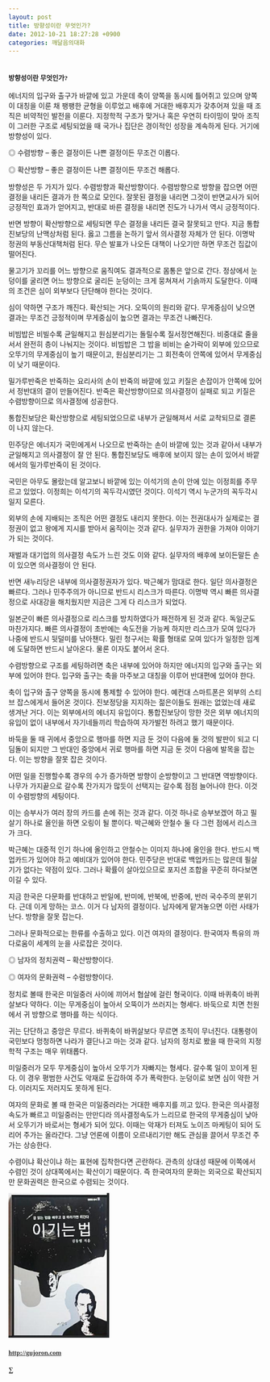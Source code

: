 ```yaml
---
layout: post
title: 방향성이란 무엇인가?
date: 2012-10-21 18:27:28 +0900
categories: 깨달음의대화
---
```

  
<b style="font-family: 바탕; font-size: 13px; line-height: 21px; text-align: justify; "><br />방향성이란 무엇인가?</b>

<p style="font-family: 바탕; font-size: 13px; font-weight: normal; line-height: 21px; text-align: justify; ">
</p>에너지의 입구와 출구가 바깥에 있고 가운데 축이 양쪽을 동시에 틀어쥐고 있으며 양쪽이 대칭을 이룬 채 팽팽한 균형을 이루었고 배후에 거대한 배후지가 갖추어져 있을 때 조직은 비약적인 발전을 이룬다. 지정학적 구조가 맞거나 혹은 우연히 타이밍이 맞아 조직이 그러한 구조로 세팅되었을 때 국가나 집단은 경이적인 성장을 계속하게 된다. 거기에 방향성이 있다.

<p style="font-family: 바탕; font-size: 13px; font-weight: normal; line-height: 21px; text-align: justify; ">
</p>◎ 수렴방향 – 좋은 결정이든 나쁜 결정이든 무조건 이롭다.

  
◎ 확산방향 – 좋은 결정이든 나쁜 결정이든 무조건 해롭다.

<p style="font-family: 바탕; font-size: 13px; font-weight: normal; line-height: 21px; text-align: justify; ">
</p>방향성은 두 가지가 있다. 수렴방향과 확산방향이다. 수렴방향으로 방향을 잡으면 어떤 결정을 내리든 결과가 한 쪽으로 모인다. 잘못된 결정을 내리면 그것이 반면교사가 되어 긍정적인 효과가 얻어지고, 반대로 바른 결정을 내리면 진도가 나가서 역시 긍정적이다.

<p style="font-family: 바탕; font-size: 13px; font-weight: normal; line-height: 21px; text-align: justify; ">
</p>반면 방향이 확산방향으로 세팅되면 무슨 결정을 내리든 결국 잘못되고 만다. 지금 통합진보당의 난맥상처럼 된다. 옳고 그름을 논하기 앞서 의사결정 자체가 안 된다. 이명박 정권의 부동산대책처럼 된다. 무슨 발표가 나오든 대책이 나오기만 하면 무조건 집값이 떨어진다.

<p style="font-family: 바탕; font-size: 13px; font-weight: normal; line-height: 21px; text-align: justify; ">
</p>물고기가 꼬리를 어느 방향으로 움직여도 결과적으로 몸통은 앞으로 간다. 정상에서 눈덩이를 굴리면 어느 방향으로 굴리든 눈덩이는 크게 뭉쳐져서 기슭까지 도달한다. 이때의 조건은 심이 외부보다 단단해야 한다는 것이다.

<p style="font-family: 바탕; font-size: 13px; font-weight: normal; line-height: 21px; text-align: justify; ">
</p>심이 약하면 구조가 깨진다. 확산되는 거다. 오뚝이의 원리와 같다. 무게중심이 낮으면 결과는 무조건 긍정적이며 무게중심이 높으면 결과는 무조건 나빠진다.

<p style="font-family: 바탕; font-size: 13px; font-weight: normal; line-height: 21px; text-align: justify; ">
</p>비빔밥은 비빌수록 균일해지고 원심분리기는 돌릴수록 질서정연해진다. 비중대로 줄을 서서 완전히 층이 나눠지는 것이다. 비빔밥은 그 밥을 비비는 숟가락이 외부에 있으므로 오뚜기의 무게중심이 높기 때문이고, 원심분리기는 그 회전축이 안쪽에 있어서 무게중심이 낮기 때문이다.

<p style="font-family: 바탕; font-size: 13px; font-weight: normal; line-height: 21px; text-align: justify; ">
</p>밀가루반죽은 반죽하는 요리사의 손이 반죽의 바깥에 있고 키질은 손잡이가 안쪽에 있어서 정반대의 결이 만들어진다. 반죽은 확산방향이므로 의사결정이 실패로 되고 키질은 수렴방향이므로 의사결정에 성공한다.

<p style="font-family: 바탕; font-size: 13px; font-weight: normal; line-height: 21px; text-align: justify; ">
</p>통합진보당은 확산방향으로 세팅되었으므로 내부가 균일해져서 서로 교착되므로 결론이 나지 않는다.

<p style="font-family: 바탕; font-size: 13px; font-weight: normal; line-height: 21px; text-align: justify; ">
</p>민주당은 에너지가 국민에게서 나오므로 반죽하는 손이 바깥에 있는 것과 같아서 내부가 균일해지고 의사결정이 잘 안 된다. 통합진보당도 배후에 보이지 않는 손이 있어서 바깥에서의 밀가루반죽이 된 것이다.

<p style="font-family: 바탕; font-size: 13px; font-weight: normal; line-height: 21px; text-align: justify; ">
</p>국민은 아무도 몰랐는데 알고보니 바깥에 있는 이석기의 손이 안에 있는 이정희를 주무르고 있었다. 이정희는 이석기의 꼭두각시였던 것이다. 이석기 역시 누군가의 꼭두각시일지 모른다.

<p style="font-family: 바탕; font-size: 13px; font-weight: normal; line-height: 21px; text-align: justify; ">
</p>외부의 손에 지배되는 조직은 어떤 결정도 내리지 못한다. 이는 전권대사가 실제로는 결정권이 없고 왕에게 지시를 받아서 움직이는 것과 같다. 실무자가 권한을 가져야 이야기가 되는 것이다.

<p style="font-family: 바탕; font-size: 13px; font-weight: normal; line-height: 21px; text-align: justify; ">
</p>재벌과 대기업의 의사결정 속도가 느린 것도 이와 같다. 실무자의 배후에 보이든말든 손이 있으면 의사결정이 안 된다.

<p style="font-family: 바탕; font-size: 13px; font-weight: normal; line-height: 21px; text-align: justify; ">
</p>반면 새누리당은 내부에 의사결정권자가 있다. 박근혜가 맘대로 한다. 일단 의사결정은 빠르다. 그러나 민주주의가 아니므로 반드시 리스크가 따른다. 이명박 역시 빠른 의사결정으로 사대강을 해치웠지만 지금은 그게 다 리스크가 되었다.

<p style="font-family: 바탕; font-size: 13px; font-weight: normal; line-height: 21px; text-align: justify; ">
</p>일본군이 빠른 의사결정으로 리스크를 방치하였다가 패전하게 된 것과 같다. 독일군도 마찬가지다. 빠른 의사결정이 초반에는 속도전을 가능케 하지만 리스크가 모여 있다가 나중에 반드시 뒷덜미를 낚아챈다. 밀린 청구서는 확률 형태로 모여 있다가 일정한 임계에 도달하면 반드시 날아온다. 물론 이자도 붙어서 온다.

<p style="font-family: 바탕; font-size: 13px; font-weight: normal; line-height: 21px; text-align: justify; ">
</p>수렴방향으로 구조를 세팅하려면 축은 내부에 있어야 하지만 에너지의 입구와 출구는 외부에 있어야 한다. 입구와 출구는 축을 마주보고 대칭을 이루어 반대편에 있어야 한다.

<p style="font-family: 바탕; font-size: 13px; font-weight: normal; line-height: 21px; text-align: justify; ">
</p>축이 입구와 출구 양쪽을 동시에 통제할 수 있어야 한다. 예컨대 스마트폰은 외부의 스티브 잡스에게서 들어온 것이다. 진보정당을 지지하는 젊은이들도 원래는 없었는데 새로 생겨난 거다. 이는 외부에서의 에너지 유입이다. 통합진보당이 망한 것은 외부 에너지의 유입이 없이 내부에서 자기네들끼리 학습하여 자가발전 하려고 했기 때문이다.

<p style="font-family: 바탕; font-size: 13px; font-weight: normal; line-height: 21px; text-align: justify; ">
</p>바둑을 둘 때 귀에서 중앙으로 행마를 하면 지금 둔 것이 다음에 둘 것의 발판이 되고 디딤돌이 되지만 그 반대인 중앙에서 귀로 행마를 하면 지금 둔 것이 다음에 발목을 잡는다. 이는 방향을 잘못 잡은 것이다.

<p style="font-family: 바탕; font-size: 13px; font-weight: normal; line-height: 21px; text-align: justify; ">
</p>어떤 일을 진행할수록 경우의 수가 증가하면 방향이 순방향이고 그 반대면 역방향이다. 나무가 가지끝으로 갈수록 잔가지가 많듯이 선택지는 갈수록 점점 늘어나야 한다. 이것이 수렴방향의 세팅이다.

<p style="font-family: 바탕; font-size: 13px; font-weight: normal; line-height: 21px; text-align: justify; ">
</p>이는 승부사가 여러 장의 카드를 손에 쥐는 것과 같다. 이것 하나로 승부보겠어 하고 필살기 하나로 올인을 하면 오링이 될 뿐이다. 박근혜와 안철수 둘 다 그런 점에서 리스크가 크다.

<p style="font-family: 바탕; font-size: 13px; font-weight: normal; line-height: 21px; text-align: justify; ">
</p>박근혜는 대중적 인기 하나에 올인하고 안철수는 이미지 하나에 올인을 한다. 반드시 백업카드가 있어야 하고 예비대가 있어야 한다. 민주당은 반대로 백업카드는 많은데 필살기가 없다는 약점이 있다. 그러나 확률이 살아있으므로 포지션 조합을 꾸준히 하다보면 이길 수 있다.

<p style="font-family: 바탕; font-size: 13px; font-weight: normal; line-height: 21px; text-align: justify; ">
</p>지금 한국은 다문화를 반대하고 반일에, 반미에, 반북에, 반중에, 반러 국수주의 분위기다. 근데 이게 망하는 코스. 이거 다 남자의 결정이다. 남자에게 맡겨놓으면 이런 사태가 난다. 방향을 잘못 잡는다.

<p style="font-family: 바탕; font-size: 13px; font-weight: normal; line-height: 21px; text-align: justify; ">
</p>그러나 문화적으로는 한류를 수출하고 있다. 이건 여자의 결정이다. 한국여자 특유의 까다로움이 세계의 눈을 사로잡은 것이다.

<p style="font-family: 바탕; font-size: 13px; font-weight: normal; line-height: 21px; text-align: justify; ">
</p>◎ 남자의 정치권력 – 확산방향이다.

  
◎ 여자의 문화권력 – 수렴방향이다.

<p style="font-family: 바탕; font-size: 13px; font-weight: normal; line-height: 21px; text-align: justify; ">
</p>정치로 볼때 한국은 미일중러 사이에 끼어서 협살에 걸린 형국이다. 이때 바퀴축이 바퀴살보다 약하다. 이는 무게중심이 높아서 오뚝이가 쓰러지는 형세다. 바둑으로 치면 천원에서 귀 방향으로 행마를 하는 식이다.

<p style="font-family: 바탕; font-size: 13px; font-weight: normal; line-height: 21px; text-align: justify; ">
</p>귀는 단단하고 중앙은 무르다. 바퀴축이 바퀴살보다 무르면 조직이 무너진다. 대통령이 국민보다 멍청하면 나라가 결단나고 마는 것과 같다. 남자의 정치로 봤을 때 한국의 지정학적 구조는 매우 위태롭다.

<p style="font-family: 바탕; font-size: 13px; font-weight: normal; line-height: 21px; text-align: justify; ">
</p>미일중러가 모두 무게중심이 높아서 오뚜기가 자빠지는 형세다. 갈수록 일이 꼬이게 된다. 이 경우 평범한 사건도 악재로 둔갑하여 주가 폭락한다. 눈덩이로 보면 심이 약한 거다. 이러지도 저러지도 못하게 된다.

<p style="font-family: 바탕; font-size: 13px; font-weight: normal; line-height: 21px; text-align: justify; ">
</p>여자의 문화로 볼 때 한국은 미일중러라는 거대한 배후지를 끼고 있다. 한국은 의사결정속도가 빠르고 미일중러는 만만디라 의사결정속도가 느리므로 한국의 무게중심이 낮아서 오뚜기가 바로서는 형세가 되어 있다. 이때는 악재가 터져도 노이즈 마케팅이 되어 도리어 주가는 올라간다. 그냥 언론에 이름이 오르내리기만 해도 관심을 끌어서 무조건 주가는 상승한다.

<p style="font-family: 바탕; font-size: 13px; font-weight: normal; line-height: 21px; text-align: justify; ">
</p>수렴이냐 확산이냐 하는 표현에 집착한다면 곤란하다. 관측의 상대성 때문에 이쪽에서 수렴인 것이 상대쪽에서는 확산이기 때문이다. 즉 한국여자의 문화는 외국으로 확산되지만 문화권력은 한국으로 수렴되는 것이다.

<p style="font-family: 바탕; font-size: 13px; font-weight: normal; line-height: 21px; text-align: justify; ">
</p>

<p style="font-family: 바탕; font-size: 13px; font-weight: normal; line-height: 21px; text-align: justify; ">
</p>

<p style="font-family: 바탕; font-size: 13px; font-weight: normal; line-height: 21px; text-align: justify; ">
</p>

<p style="font-family: 바탕; font-size: 13px; font-weight: normal; line-height: 21px; text-align: justify; ">
</p>

<p style="font-family: 바탕; font-size: 13px; font-weight: normal; line-height: 21px; text-align: justify; ">
</p>

<p style="font-family: 바탕; font-size: 13px; font-weight: normal; line-height: 21px; text-align: justify; ">
</p>

<p style="font-family: 바탕; font-size: 13px; font-weight: normal; line-height: 21px; text-align: justify; ">
</p>

<p style="font-family: 바탕; font-size: 13px; font-weight: normal; line-height: 21px; text-align: justify; ">
</p>

<p style="font-family: 바탕; font-size: 13px; font-weight: normal; line-height: 21px; text-align: justify; ">
</p>

<p style="font-family: 바탕; font-size: 13px; font-weight: normal; line-height: 21px; text-align: justify; ">
  <a href="?mid=WaytoWin" target="_self" style="color: rgb(51, 51, 51); "><img src="files/attach/images/199/290/248/123456.JPG" alt="0.JPG" title="0.JPG" width="200" height="287" rel="xe_gallery" style="border: 0px; " /></a>
</p>

<p style="font-family: 바탕; font-size: 13px; font-weight: normal; line-height: 21px; text-align: justify; ">
</p>

<p style="font-family: 바탕; font-size: 13px; font-weight: normal; line-height: 21px; text-align: justify; ">
</p>

<p style="font-family: 바탕; font-size: 13px; font-weight: normal; line-height: 21px; text-align: justify; ">
</p>

<p style="font-family: 바탕; font-size: 13px; font-weight: normal; line-height: 21px; text-align: justify; ">
  <b><a href="http://gujoron.com/" target="_blank" style="color: rgb(51, 51, 51); ">http://gujoron.com</a></b><br />
</p>

<p style="font-family: 바탕; font-size: 13px; font-weight: normal; line-height: 21px; text-align: justify; ">
  <b>∑</b><br />
</p>